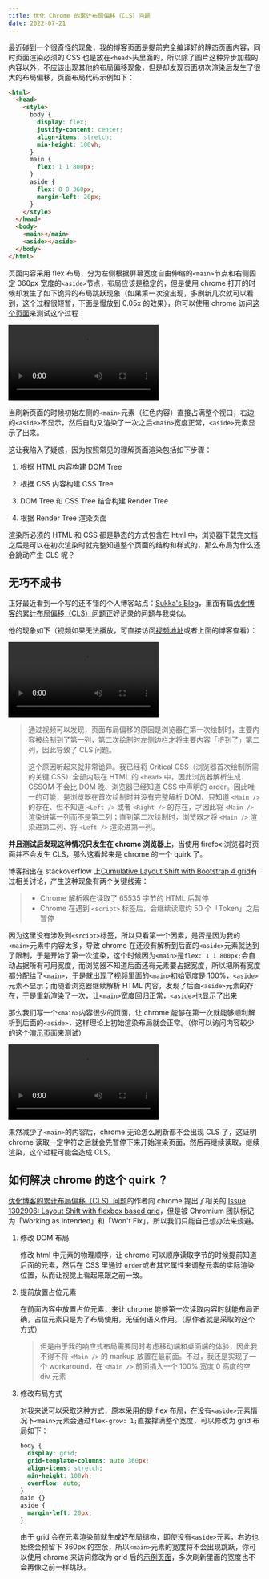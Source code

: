 ```yaml
---
title: 优化 Chrome 的累计布局偏移（CLS）问题
date: 2022-07-21
---
```


最近碰到一个很奇怪的现象，我的博客页面是提前完全编译好的静态页面内容，同时页面渲染必须的 CSS 也是放在`<head>`头里面的，所以除了图片这种异步加载的内容以外，不应该出现其他的布局偏移现象，但是却发现页面初次渲染后发生了很大的布局偏移，页面布局代码示例如下：

```html
<html>
  <head>
    <style>
      body {
        display: flex;
        justify-content: center;
        align-items: stretch;
        min-height: 100vh;
      }
      main {
        flex: 1 1 800px;
      }
      aside {
        flex: 0 0 360px;
        margin-left: 20px;
      }
    </style>
  </head>
  <body>
    <main></main>
    <aside></aside>
  </body>
</html>
```

页面内容采用 flex 布局，分为左侧根据屏幕宽度自由伸缩的`<main>`节点和右侧固定 360px 宽度的`<aside>`节点，布局应该是稳定的，但是使用 chrome 打开的时候却发生了如下诡异的布局跳跃现象（如果第一次没出现，多刷新几次就可以看到，这个过程很短暂，下面是慢放到 0.05x 的效果），你可以使用 chrome 访问[这个页面](/chrome-cls.html)来测试这个过程：

<video controls>
  <source src="/img/chrome-cls.mp4" type="video/mp4" />
</video>

当刷新页面的时候初始左侧的`<main>`元素（红色内容）直接占满整个视口，右边的`<aside>`不显示，然后自动又渲染了一次之后`<main>`宽度正常，`<aside>`元素显示了出来。

这让我陷入了疑惑，因为按照常见的理解页面渲染包括如下步骤：

1. 根据 HTML 内容构建 DOM Tree

2. 根据 CSS 内容构建 CSS Tree

3. DOM Tree 和 CSS Tree 结合构建 Render Tree

4. 根据 Render Tree 渲染页面

渲染所必须的 HTML 和 CSS 都是静态的方式包含在 html 中，浏览器下载完文档之后是可以在初次渲染时就完整知道整个页面的结构和样式的，那么布局为什么还会跳动产生 CLS 呢？


## 无巧不成书

正好最近看到一个写的还不错的个人博客站点：[Sukka's Blog](https://blog.skk.moe/)，里面有篇[优化博客的累计布局偏移（CLS）问题](https://blog.skk.moe/post/fix-blog-cls/)正好记录的问题与我类似。

他的现象如下（视频如果无法播放，可直接访问[视频地址](https://pic.skk.moe/blog/fix-blog-cls-fid/blog-cls-screen-recorder.webm)或者上面的博客查看）：

<video controls>
  <source src="https://pic.skk.moe/blog/fix-blog-cls-fid/blog-cls-screen-recorder.webm">
</video>

>通过视频可以发现，页面布局偏移的原因是浏览器在第一次绘制时，主要内容被绘制到了第一列，第二次绘制时左侧边栏才将主要内容「挤到了」第二列，因此导致了 CLS 问题。
>
>这个原因听起来就非常诡异。我已经将 Critical CSS（浏览器首次绘制所需的关键 CSS）全部内联在 HTML 的 `<head>` 中，因此浏览器解析生成 CSSOM 不会比 DOM 晚、浏览器已经知道 CSS 中声明的 order。因此唯一的可能，是浏览器在首次绘制时并没有完整解析 DOM、只知道 `<Main />` 的存在、但不知道 `<Left />` 或者 `<Right />` 的存在，才因此将 `<Main />` 渲染进第一列而不是第二列；直到第二次绘制时，浏览器才将 `<Main />` 渲染进第二列、将 `<Left />` 渲染进第一列。

**并且测试后发现这种情况只发生在 chrome 浏览器上**，当使用 firefox 浏览器时页面并不会发生 CLS，那么这看起来是 chrome 的一个 quirk 了。

博客指出在 stackoverflow 上[Cumulative Layout Shift with Bootstrap 4 grid](https://stackoverflow.com/questions/63869348/cumulative-layout-shift-with-bootstrap-4-grid)有过相关讨论，产生这种现象有两个关键线索：

> - Chrome 解析器在读取了 65535 字节的 HTML 后暂停
> - Chrome 在遇到 `<script>` 标签后，会继续读取约 50 个「Token」之后暂停

因为这里没有涉及到`<srcipt>`标签，所以只看第一个因素，是否是因为我的`<main>`元素中内容太多，导致 chrome 在还没有解析到后面的`<aside>`元素就达到了限制，于是开始了第一次渲染，这个时候因为`<main>`是`flex: 1 1 800px;`会自动占据所有可用宽度，而浏览器不知道后面还有元素要占据宽度，所以把所有宽度都分配给了`<main>`，于是就出现了视频里面的`<main>`初始宽度是 100%，`<aside>`元素不显示；而随着浏览器继续解析 HTML 内容，发现了后面`<aside>`元素的存在，于是重新渲染了一次，让`<main>`宽度回归正常，`<aside>`也显示了出来

那么我们写一个`<main>`内容很少的页面，让 chrome 能够在第一次就能够顺利解析到后面的`<aside>`，这样理论上初始渲染布局就会正常。（你可以访问内容较少的这个[演示页面](/chrome-cls-comparision.html)来测试）

<video controls>
  <source src="/img/chrome-cls-comparision.mp4" type="video/mp4" />
</video>

果然减少了`<main>`的内容后，chrome 无论怎么刷新都不会出现 CLS 了，这证明 chrome 读取一定字符之后就会先暂停下来开始渲染页面，然后再继续读取，继续渲染，这个过程可能会造成 CLS。



## 如何解决 chrome 的这个 quirk ？

[优化博客的累计布局偏移（CLS）问题](https://blog.skk.moe/post/fix-blog-cls/)的作者向 chrome 提出了相关的 [Issue 1302906: Layout Shift with flexbox based grid](https://bugs.chromium.org/p/chromium/issues/detail?id=1302906)，但是被 Chromium 团队标记为「Working as Intended」和「Won't Fix」，所以我们只能自己想办法来规避。

1. 修改 DOM 布局

   修改 html 中元素的物理顺序，让 chrome 可以顺序读取字节的时候提前知道后面的元素，然后在 CSS 里通过 `order`或者其它属性来调整元素的实际渲染位置，从而让视觉上看起来跟之前一致。

2. 提前放置占位元素

   在前面内容中放置占位元素，来让 chrome 能够第一次读取内容时就能布局正确，占位元素只是为了布局使用，无任何语义作用。（原作者就是采取的这个方式）

   >
   >但是由于我的响应式布局需要同时考虑移动端和桌面端的体验，因此我不得不将 `<Main />` 的 markup 放置在最前面。不过，我还是实现了一个 workaround，在 `<Main />` 前面插入一个 100% 宽度 0 高度的空 div 元素

3. 修改布局方式

   对我来说可以采取这种方式，原本采用的是 flex 布局，在没有`<aside>`元素情况下`<main>`元素会通过`flex-grow: 1;`直接撑满整个宽度，可以修改为 grid 布局如下：

   ```css
   body {
     display: grid;
     grid-template-columns: auto 360px;
     align-items: stretch;
     min-height: 100vh;
     overflow: auto;
   }
   main {}
   aside {
     margin-left: 20px;
   }
   ```

   由于 grid 会在元素渲染前就生成好布局结构，即使没有`<aside>`元素，右边也始终会预留下 360px 的空余，所以`<main>`元素的宽度将不会出现跳跃，你可以使用 chrome 来访问修改为 grid 后的[示例页面](/chrome-cls-fix.html)，多次刷新里面的宽度也不会再像之前一样跳跃。
